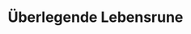 ---
title: Überlegende Lebensrune
school: Feuer
rank: "3"
card dicription: Eine magische Rune
auctionable: Ja
tradeable: Ja
sell price:
tags:
  - Materialien
  - Rune
---
